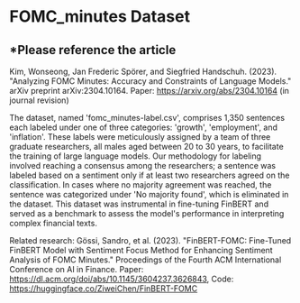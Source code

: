 # FOMC_minutes Dataset

## *Please reference the article
Kim, Wonseong, Jan Frederic Spörer, and Siegfried Handschuh. (2023). "Analyzing FOMC Minutes: Accuracy and Constraints of Language Models." arXiv preprint arXiv:2304.10164. Paper: https://arxiv.org/abs/2304.10164 (in journal revision)

The dataset, named 'fomc_minutes-label.csv', comprises 1,350 sentences each labeled under one of three categories: 'growth', 'employment', and 'inflation'. These labels were meticulously assigned by a team of three graduate researchers, all males aged between 20 to 30 years, to facilitate the training of large language models. Our methodology for labeling involved reaching a consensus among the researchers; a sentence was labeled based on a sentiment only if at least two researchers agreed on the classification. In cases where no majority agreement was reached, the sentence was categorized under 'No majority found', which is eliminated in the dataset. This dataset was instrumental in fine-tuning FinBERT and served as a benchmark to assess the model's performance in interpreting complex financial texts.

Related research: Gössi, Sandro, et al. (2023). "FinBERT-FOMC: Fine-Tuned FinBERT Model with Sentiment Focus Method for Enhancing Sentiment Analysis of FOMC Minutes." Proceedings of the Fourth ACM International Conference on AI in Finance. Paper: https://dl.acm.org/doi/abs/10.1145/3604237.3626843, Code: https://huggingface.co/ZiweiChen/FinBERT-FOMC
